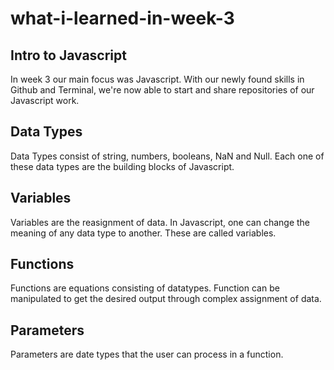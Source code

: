 # what-i-learned-in-week-3

## Intro to Javascript

In week 3 our main focus was Javascript. With our newly found skills in Github and Terminal, we're now able to start and share repositories of our Javascript work.

## Data Types
Data Types consist of string, numbers, booleans, NaN and Null. Each one of these data types are the building blocks of Javascript.

## Variables
Variables are the reasignment of data. In Javascript, one can change the meaning of any data type to another. These are called variables.

## Functions
Functions are equations consisting of datatypes. Function can be manipulated to get the desired output through complex assignment of data.

## Parameters
Parameters are date types that the user can process in a function. 

